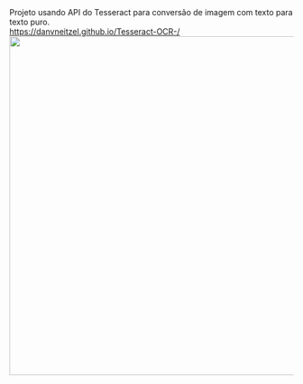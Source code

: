<div style="width:100%;margin: 0 auto;">
Projeto usando API do Tesseract para conversão de imagem com texto para texto puro.<br>
<a href="https://danvneitzel.github.io/Tesseract-OCR-/" target="_blank">https://danvneitzel.github.io/Tesseract-OCR-/</a><br>
<img width="600" src="https://github.com/user-attachments/assets/c8e87a58-639d-4105-b1cf-2059e60d0ab1">
</div>
